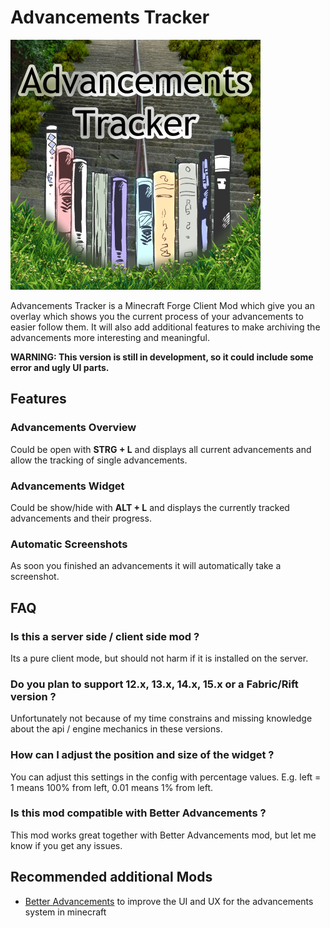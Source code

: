 # Advancements Tracker

![Advancements Tracker][logo]

Advancements Tracker is a Minecraft Forge Client Mod which give you an overlay which shows you the current process of your advancements to easier follow them.
It will also add additional features to make archiving the advancements more interesting and meaningful.

**WARNING: This version is still in development, so it could include some error and ugly UI parts.**

## Features

### Advancements Overview

Could be open with **STRG + L** and displays all current advancements and allow the tracking of single advancements.

### Advancements Widget

Could be show/hide with **ALT + L** and displays the currently tracked advancements and their progress.

### Automatic Screenshots

As soon you finished an advancements it will automatically take a screenshot.

## FAQ

### Is this a server side / client side mod ?

Its a pure client mode, but should not harm if it is installed on the server.

### Do you plan to support 12.x, 13.x, 14.x, 15.x or a Fabric/Rift version ?

Unfortunately not because of my time constrains and missing knowledge about the api / engine mechanics in these versions.

### How can I adjust the position and size of the widget ?

You can adjust this settings in the config with percentage values.
E.g. left = 1 means 100% from left, 0.01 means 1% from left.

### Is this mod compatible with Better Advancements ?

This mod works great together with Better Advancements mod, but let me know if you get any issues.

## Recommended additional Mods

- [Better Advancements][better_advancements] to improve the UI and UX for the advancements system in minecraft

[logo]: logo.png
[better_advancements]: https://www.curseforge.com/minecraft/mc-mods/better-advancements
